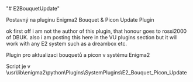 "# E2BouquetUpdate"

Postavný na pluginu Enigma2 Bouquet & Picon Update Plugin

ok first off i am not the author of this plugin, that honour goes to rossi2000 of DBUK. also i am posting this here in the VU plugins section but it will work with any E2 system such as a dreambox etc.

Plugin pro aktualizaci bouquetů a picon v systému Enigma2

Script je v \usr\lib\enigma2\python\Plugins\SystemPlugins\E2_Bouquet_Picon_Update
